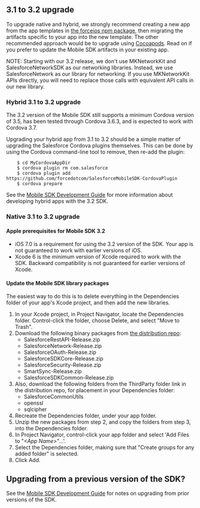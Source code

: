 ## 3.1 to 3.2 upgrade

To upgrade native and hybrid, we strongly recommend creating a new app from the app templates in [the forceios npm package](https://npmjs.org/package/forceios), then migrating the artifacts specific to your app into the new template.  The other recommended approach would be to upgrade using [Cocoapods](https://cocoapods.org/pods/SalesforceMobileSDK-iOS).  Read on if you prefer to update the Mobile SDK artifacts in your existing app.

NOTE: Starting with our 3.2 release, we don't use MKNetworkKit and SalesforceNetworkSDK as our networking libraries.  Instead, we use SalesforceNetwork as our library for networking.  If you use MKNetworkKit APIs directly, you will need to replace those calls with equivalent API calls in our new library.

### Hybrid 3.1 to 3.2 upgrade

The 3.2 version of the Mobile SDK still supports a minimum Cordova version of 3.5, has been tested through Cordova 3.6.3, and is expected to work with Cordova 3.7.

Upgrading your hybrid app from 3.1 to 3.2 should be a simple matter of upgrading the Salesforce Cordova plugins themselves.  This can be done by using the Cordova command-line tool to remove, then re-add the plugin:

        $ cd MyCordovaAppDir
        $ cordova plugin rm com.salesforce
        $ cordova plugin add https://github.com/forcedotcom/SalesforceMobileSDK-CordovaPlugin
        $ cordova prepare

See the [Mobile SDK Development Guide](https://github.com/forcedotcom/SalesforceMobileSDK-Shared/blob/master/doc/mobile_sdk.pdf?raw=true) for more information about developing hybrid apps with the 3.2 SDK.

### Native 3.1 to 3.2 upgrade

#### Apple prerequisites for Mobile SDK 3.2
- iOS 7.0 is a requirement for using the 3.2 version of the SDK.  Your app is not guaranteed to work with earlier versions of iOS.
- Xcode 6 is the minimum version of Xcode required to work with the SDK.  Backward compatibility is not guaranteed for earlier versions of Xcode.

#### Update the Mobile SDK library packages
The easiest way to do this is to delete everything in the Dependencies folder of your app's Xcode project, and then add the new libraries.

1. In your Xcode project, in Project Navigator, locate the Dependencies folder.  Control-click the folder, choose Delete, and select "Move to Trash".
2. Download the following binary packages from [the distribution repo](https://github.com/forcedotcom/SalesforceMobileSDK-iOS-Distribution):
    - SalesforceRestAPI-Release.zip
    - SalesforceNetwork-Release.zip
    - SalesforceOAuth-Release.zip
    - SalesforceSDKCore-Release.zip
    - SalesforceSecurity-Release.zip
    - SmartSync-Release.zip
    - SalesforceSDKCommon-Release.zip
3. Also, download the following folders from the ThirdParty folder link in the distribution repo, for placement in your Dependencies folder:
    - SalesforceCommonUtils
    - openssl
    - sqlcipher
4. Recreate the Dependencies folder, under your app folder.
5. Unzip the new packages from step 2, and copy the folders from step 3, into the Dependencies folder.
6. In Project Navigator, control-click your app folder and select 'Add Files to "*&lt;App Name&gt;*"...'.
7. Select the Dependencies folder, making sure that "Create groups for any added folder" is selected.
8. Click Add.

## Upgrading from a previous version of the SDK?

See the [Mobile SDK Development Guide](https://github.com/forcedotcom/SalesforceMobileSDK-Shared/blob/master/doc/mobile_sdk.pdf?raw=true) for notes on upgrading from prior versions of the SDK.
